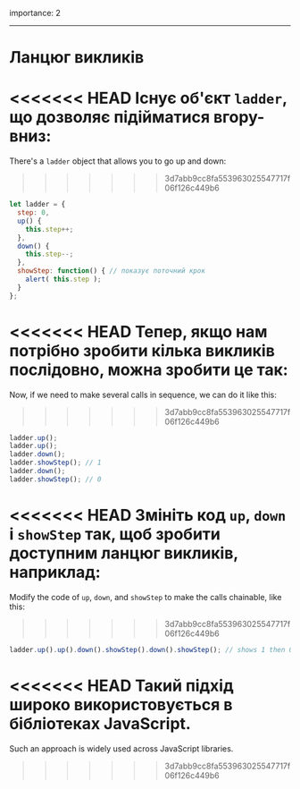 importance: 2

---

# Ланцюг викликів

<<<<<<< HEAD
Існує об'єкт `ladder`, що дозволяє підійматися вгору-вниз:
=======
There's a `ladder` object that allows you to go up and down:
>>>>>>> 3d7abb9cc8fa553963025547717f06f126c449b6

```js
let ladder = {
  step: 0,
  up() { 
    this.step++;
  },
  down() { 
    this.step--;
  },
  showStep: function() { // показує поточний крок
    alert( this.step );
  }
};
```

<<<<<<< HEAD
Тепер, якщо нам потрібно зробити кілька викликів послідовно, можна зробити це так:
=======
Now, if we need to make several calls in sequence, we can do it like this:
>>>>>>> 3d7abb9cc8fa553963025547717f06f126c449b6

```js
ladder.up();
ladder.up();
ladder.down();
ladder.showStep(); // 1
ladder.down();
ladder.showStep(); // 0
```

<<<<<<< HEAD
Змініть код `up`, `down` і `showStep` так, щоб зробити доступним ланцюг викликів, наприклад:
=======
Modify the code of `up`, `down`, and `showStep` to make the calls chainable, like this:
>>>>>>> 3d7abb9cc8fa553963025547717f06f126c449b6

```js
ladder.up().up().down().showStep().down().showStep(); // shows 1 then 0
```

<<<<<<< HEAD
Такий підхід широко використовується в бібліотеках JavaScript.
=======
Such an approach is widely used across JavaScript libraries.
>>>>>>> 3d7abb9cc8fa553963025547717f06f126c449b6
